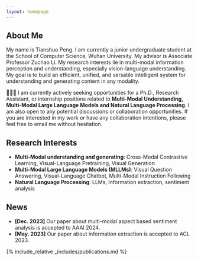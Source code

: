 ```yaml
---
layout: homepage
---
```


## About Me

My name is Tianshuo Peng. I am currently a junior undergraduate student at the School of Computer Science, Wuhan University. My advisor is Associate Professor Zuchao Li. My research interests lie in multi-modal information perception and understanding, especially vision-language understanding. My goal is to build an efficient, unified, and versatile intelligent system for understanding and generating content in any modality.

👋👋👋 I am currently actively seeking opportunities for a Ph.D., Research Assistant, or internship positions related to <strong>Multi-Modal Understanding, Multi-Modal Large Language Models and Natural Language Processing</strong>. I am also open to any potential discussions or collaboration opportunities. If you are interested in my work or have any collaboration intentions, please feel free to email me without hesitation.

## Research Interests

- **Multi-Modal understanding and generating**: Cross-Modal Contrastive Learning, Visual-Language Pretraining, Visual Generation
- **Multi-Modal Large Language Models (MLLMs)**: Visual Question Answering, Visual-Language Chatbot, Multi-Modal Instruction Following
- **Natural Language Processing**: LLMs, Information extraction, sentiment analysis

## News

- **[Dec. 2023]** Our paper about multi-modal aspect based sentiment analysis is accepted to AAAI 2024.
- **[May. 2023]** Our paper about information extraction is accepted to ACL 2023.

{% include_relative _includes/publications.md %}


